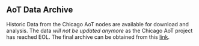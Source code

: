 ## AoT Data Archive

Historic Data from the Chicago AoT nodes are available for download and analysis. The data *will not be updated anymore* as the Chicago AoT project has reached EOL. The final archive can be obtained from this [link](http://www.mcs.anl.gov/research/projects/waggle/downloads/datasets/index.php).
